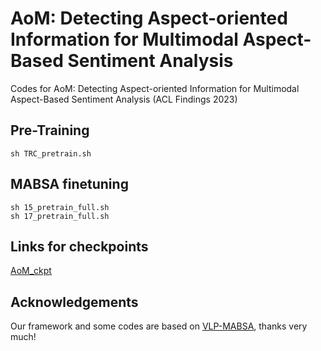 # AoM: Detecting Aspect-oriented Information for Multimodal Aspect-Based Sentiment Analysis

Codes for AoM: Detecting Aspect-oriented Information for Multimodal Aspect-Based Sentiment Analysis (ACL Findings 2023)

## Pre-Training

`sh TRC_pretrain.sh`

## MABSA finetuning
```
sh 15_pretrain_full.sh
sh 17_pretrain_full.sh
```

## Links for checkpoints
[AoM_ckpt](https://drive.google.com/drive/folders/13YovBuSu6jo9ctp7rJQm95aXsEeOHspV?usp=share_link)

## Acknowledgements
Our framework and some codes are based on [VLP-MABSA](https://github.com/NUSTM/VLP-MABSA), thanks very much!
